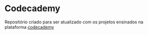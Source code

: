 # Codecademy

Repositório criado para ser atualizado com os projetos ensinados na plataforma [codecademy](https://www.codecademy.com/)
